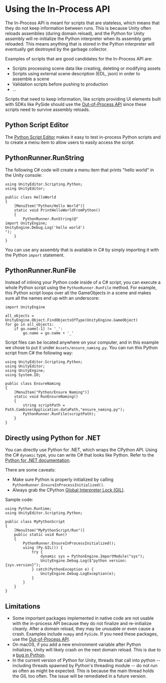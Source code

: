 # Using the In-Process API

The In-Process API is meant for scripts that are stateless, which means that
they do not keep information between runs. This is because Unity often reloads
assemblies (during domain reload), and the Python for Unity assembly will
re-initialize the Python interpreter when its assembly gets reloaded. This means
anything that is stored in the Python interpreter will eventually get destroyed
by the garbage collector.

Examples of scripts that are good candidates for the In-Process API are:
- Scripts processing scene data like creating, deleting or modifying assets
- Scripts using external scene description (EDL, json) in order to assemble a
scene
- Validation scripts before pushing to production
- ...

Scripts that need to keep information, like scripts providing UI elements built
with SDKs like PySide should use the [Out-of-Process API](outOfProcessAPI.md)
since these scripts need to survive assembly reloads.

## Python Script Editor

The [Python Script Editor](PythonScriptEditor.md) makes it easy to test
in-process Python scripts and to create a menu item to allow users to easily
access the script.

## PythonRunner.RunString
The following C# code will create a menu item that prints "hello world" in the
Unity console:

```
using UnityEditor.Scripting.Python;
using UnityEditor;

public class HelloWorld
{
    [MenuItem("Python/Hello World")]
    static void PrintHelloWorldFromPython()
    {
        PythonRunner.RunString(@"
import UnityEngine;
UnityEngine.Debug.Log('hello world')
");
    }
}
```

You can use any assembly that is available in C# by simply importing it with the
Python `import` statement.

## PythonRunner.RunFile
Instead of inlining your Python code inside of a C# script, you can execute a
whole Python script using the `PythonRunner.RunFile` method. For example, this
Python script loops over all the GameObjects in a scene and makes sure all the
names end up with an underscore:

```
import UnityEngine

all_objects = UnityEngine.Object.FindObjectsOfType(UnityEngine.GameObject)
for go in all_objects:
    if go.name[-1] != '_':
        go.name = go.name + '_'
```

Script files can be located anywhere on your computer, and in this example we
chose to put it under `Assets/ensure_naming.py`. You can run
this Python script from C# the following way:

```
using UnityEditor.Scripting.Python;
using UnityEditor;
using UnityEngine;
using System.IO;

public class EnsureNaming
{
    [MenuItem("Python/Ensure Naming")]
    static void RunEnsureNaming()
    {
        string scriptPath = Path.Combine(Application.dataPath,"ensure_naming.py");
        PythonRunner.RunFile(scriptPath);
    }
}
```

## Directly using Python for .NET

You can directly use Python for .NET, which wraps the CPython API. Using the C#
`dynamic` type, you can write C# that looks like Python. Refer to the [Python
for .NET documentation](https://pythonnet.github.io/).

There are some caveats:
* Make sure Python is properly initialized by calling `PythonRunner.EnsureInProcessInitialized()`.
* Always grab the CPython [Global Interpreter Lock (GIL)](https://docs.python.org/2/glossary.html#term-global-interpreter-lock).

Sample code:
```
using Python.Runtime;
using UnityEditor.Scripting.Python;

public class MyPythonScript
{
    [MenuItem("MyPythonScript/Run")]
    public static void Run()
    {
        PythonRunner.EnsureInProcessInitialized();
        using (Py.GIL()) {
            try {
                dynamic sys = PythonEngine.ImportModule("sys");
                UnityEngine.Debug.Log($"python version: {sys.version}");
            } catch(PythonException e) {
                UnityEngine.Debug.LogException(e);
            }
        }
    }
}
```

## Limitations

* Some important packages implemented in native code are not usable with the
  in-process API because they do not finalize and re-initialize cleanly. After
  a domain reload, they may be unusable or even cause a crash. Examples include
  `numpy` and `PySide`. If you need these packages, use the
  [Out-of-Process API](outOfProcessAPI.md).
* On macOS, if you add a new environment variable after Python initializes,
  Unity will likely crash on the next domain reload. This is due to a [bug
  in Python](https://bugs.python.org/issue37931).
* In the current version of Python for Unity, threads that call into python --
  including threads spawned by Python's threading module -- do not run as often
  as might be expected. This is because the main thread holds the GIL too
  often. The issue will be remediated in a future version.
